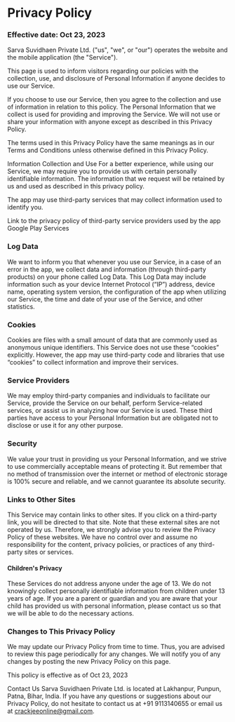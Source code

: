 # Privacy Policy
### Effective date: Oct 23, 2023

Sarva Suvidhaen Private Ltd. ("us", "we", or "our") operates the website and the mobile application (the "Service").

This page is used to inform visitors regarding our policies with the collection, use, and disclosure of Personal Information if anyone decides to use our Service.

If you choose to use our Service, then you agree to the collection and use of information in relation to this policy. The Personal Information that we collect is used for providing and improving the Service. We will not use or share your information with anyone except as described in this Privacy Policy.

The terms used in this Privacy Policy have the same meanings as in our Terms and Conditions unless otherwise defined in this Privacy Policy.

Information Collection and Use
For a better experience, while using our Service, we may require you to provide us with certain personally identifiable information. The information that we request will be retained by us and used as described in this privacy policy.

The app may use third-party services that may collect information used to identify you.

Link to the privacy policy of third-party service providers used by the app
Google Play Services

### Log Data
We want to inform you that whenever you use our Service, in a case of an error in the app, we collect data and information (through third-party products) on your phone called Log Data. This Log Data may include information such as your device Internet Protocol (“IP”) address, device name, operating system version, the configuration of the app when utilizing our Service, the time and date of your use of the Service, and other statistics.

### Cookies
Cookies are files with a small amount of data that are commonly used as anonymous unique identifiers. This Service does not use these “cookies” explicitly. However, the app may use third-party code and libraries that use “cookies” to collect information and improve their services.

### Service Providers
We may employ third-party companies and individuals to facilitate our Service, provide the Service on our behalf, perform Service-related services, or assist us in analyzing how our Service is used. These third parties have access to your Personal Information but are obligated not to disclose or use it for any other purpose.

### Security
We value your trust in providing us your Personal Information, and we strive to use commercially acceptable means of protecting it. But remember that no method of transmission over the internet or method of electronic storage is 100% secure and reliable, and we cannot guarantee its absolute security.

### Links to Other Sites
This Service may contain links to other sites. If you click on a third-party link, you will be directed to that site. Note that these external sites are not operated by us. Therefore, we strongly advise you to review the Privacy Policy of these websites. We have no control over and assume no responsibility for the content, privacy policies, or practices of any third-party sites or services.

#### Children's Privacy
These Services do not address anyone under the age of 13. We do not knowingly collect personally identifiable information from children under 13 years of age. If you are a parent or guardian and you are aware that your child has provided us with personal information, please contact us so that we will be able to do the necessary actions.

### Changes to This Privacy Policy
We may update our Privacy Policy from time to time. Thus, you are advised to review this page periodically for any changes. We will notify you of any changes by posting the new Privacy Policy on this page.

This policy is effective as of Oct 23, 2023

Contact Us
Sarva Suvidhaen Private Ltd. is located at Lakhanpur, Punpun, Patna, Bihar, India.
If you have any questions or suggestions about our Privacy Policy, do not hesitate to contact us at +91 9113140655 or email us at crackjeeonline@gmail.com.
